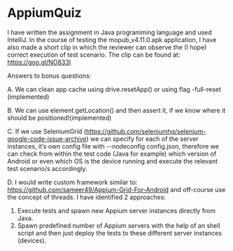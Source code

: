 # AppiumQuiz

I have written the assignment in Java programming language and used IntelliJ. In the course of testing the mopub_v4.11.0.apk application, I have also made a short clip in which the reviewer can observe the (I hope) correct execution of test scenario.
The clip can be found at: https://goo.gl/NO833I


Answers to bonus questions:

A. We can clean app cache using drive.resetApp() or using flag -full-reset (implemented)

B. We can use element.getLocation() and then assert it, if we know where it should be positioned!(implemented) 

C. If we use SeleniumGrid (https://github.com/seleniumhq/selenium-google-code-issue-archive) we can specify for each of the server instances, it’s own config file with --nodeconfig config.json, therefore we can check from within the test code (Java for example) which version of Android or even which OS is the device running and execute the relevant test scenario/s accordingly.

D. I would write custom framework similar to: https://github.com/sameer49/Appium-Grid-For-Android and off-course use the concept of threads. 
I have identified 2 approaches:

1. Execute tests and spawn new Appium server instances directly from Java.
2. Spawn predefined number of Appium servers with the help of an shell script and then just deploy the tests to these different server instances (devices).
